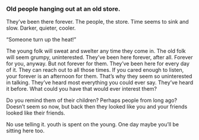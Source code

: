 ### Old people hanging out at an old store. 

They’ve been there forever. The people, the store. Time seems to sink and slow. Darker, quieter, cooler. 

“Someone turn up the heat!”

The young folk will sweat and swelter any time they come in. The old folk will seem grumpy, uninterested. They’ve been here forever, after all. Forever for you, anyway. But not forever for them. They’ve been here for every day of it. They can reach out to all those times. If you cared enough to listen, your forever is an afternoon for them. That’s why they seem so uninterested in talking. They’ve heard most everything you could ever say. They’ve heard it before. What could you have that would ever interest them?

Do you remind them of their children? Perhaps people from long ago? Doesn’t seem so now, but back then they looked like you and your friends looked like their friends.

No use telling it. youth is spent on the young. One day maybe you’ll be sitting here too. 